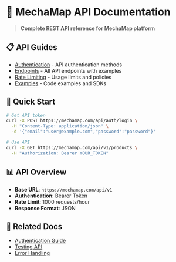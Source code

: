 # 🔌 MechaMap API Documentation

> **Complete REST API reference for MechaMap platform**

## 📋 API Guides

- [Authentication](./authentication.md) - API authentication methods
- [Endpoints](./endpoints.md) - All API endpoints with examples
- [Rate Limiting](./rate-limiting.md) - Usage limits and policies
- [Examples](./examples.md) - Code examples and SDKs

## 🚀 Quick Start

```bash
# Get API token
curl -X POST https://mechamap.com/api/auth/login \
  -H "Content-Type: application/json" \
  -d '{"email":"user@example.com","password":"password"}'

# Use API
curl -X GET https://mechamap.com/api/v1/products \
  -H "Authorization: Bearer YOUR_TOKEN"
```

## 📊 API Overview

- **Base URL**: `https://mechamap.com/api/v1`
- **Authentication**: Bearer Token
- **Rate Limit**: 1000 requests/hour
- **Response Format**: JSON

## 🔗 Related Docs

- [Authentication Guide](../../user-guides/getting-started.md)
- [Testing API](../testing/api-tests.md)
- [Error Handling](./error-handling.md)
